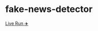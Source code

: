 # fake-news-detector

[Live Run ✈️](https://fake-news-detector-ppavbqxoke7yv5fxuzrtwa.streamlit.app/)
